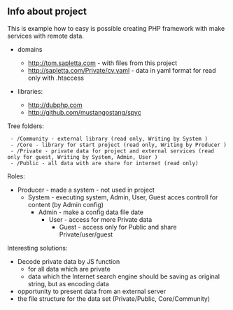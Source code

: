 Info about project
---

This is example how to easy is possible creating PHP framework with make services with remote data.

- domains
  - http://tom.sapletta.com - with files from this project
  - http://sapletta.com/Private/cv.yaml - data in yaml format for read only with  .htaccess

- libraries: 
  - http://dubphp.com
  - http://github.com/mustangostang/spyc
   
  
Tree folders:
 ```
  - /Community - external library (read only, Writing by System )
  - /Core - library for start project (read only, Writing by Producer )
  - /Private - private data for project and external services (read only for guest, Writing by System, Admin, User )
  - /Public - all data with are share for internet (read only)
 ```  
  
Roles:
  - Producer - made a system - not used in project
    - System - executing system, Admin, User, Guest acces controll for content (by Admin config)
      - Admin - make a config data file date
        - User - access for more Private data
          - Guest - access only for Public and share Private/user/guest


Interesting solutions:
  - Decode private data by JS function
    - for all data which are private
    - data which the Internet search engine should be saving as original string, but as encoding data
  - opportunity to present data from an external server
  - the file structure for the data set (Private/Public, Core/Community)
